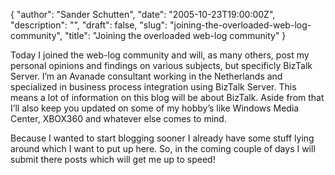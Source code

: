 {
  "author": "Sander Schutten",
  "date": "2005-10-23T19:00:00Z",
  "description": "",
  "draft": false,
  "slug": "joining-the-overloaded-web-log-community",
  "title": "Joining the overloaded web-log community"
}


Today I joined the web-log community and will, as many others, post my personal opinions and findings on various subjects, but specificly BizTalk Server. I’m an Avanade consultant working in the Netherlands and specialized in business process integration using BizTalk Server. This means a lot of information on this blog will be about BizTalk. Aside from that I’ll also keep you updated on some of my hobby’s like Windows Media Center, XBOX360 and whatever else comes to mind.

Because I wanted to start blogging sooner I already have some stuff lying around which I want to put up here. So, in the coming couple of days I will submit there posts which will get me up to speed!


